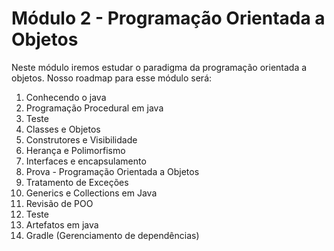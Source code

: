 # Módulo 2 - Programação Orientada a Objetos

Neste módulo iremos estudar o paradigma da programação orientada a objetos. Nosso roadmap para esse módulo será:

1. Conhecendo o java
2. Programação Procedural em java
3. Teste
4. Classes e Objetos
5. Construtores e Visibilidade
7. Herança e Polimorfismo
9. Interfaces e encapsulamento
10. Prova - Programação Orientada a Objetos
11. Tratamento de Exceções
12. Generics e Collections em Java
13. Revisão de POO
14. Teste
15. Artefatos em java
16. Gradle (Gerenciamento de dependências)